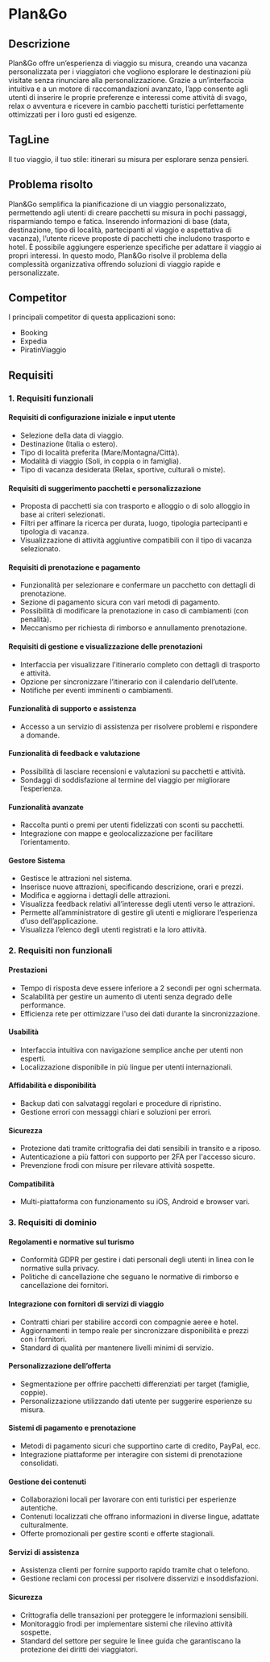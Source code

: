 # Plan&Go
## Descrizione
Plan&Go offre un’esperienza di viaggio su misura, creando una vacanza personalizzata per i viaggiatori che vogliono esplorare le destinazioni più visitate senza rinunciare alla personalizzazione. Grazie a un’interfaccia intuitiva e a un motore di raccomandazioni avanzato, l’app consente agli utenti di inserire le proprie preferenze e interessi come attività di svago, relax o avventura e ricevere in cambio pacchetti turistici perfettamente ottimizzati per i loro gusti ed esigenze. 
## TagLine
Il tuo viaggio, il tuo stile: itinerari su misura per esplorare senza pensieri.
## Problema risolto
Plan&Go semplifica la pianificazione di un viaggio personalizzato, permettendo agli utenti di creare pacchetti su misura in pochi passaggi, risparmiando tempo e fatica. Inserendo informazioni di base (data, destinazione, tipo di località, partecipanti al viaggio e aspettativa di vacanza), l’utente riceve proposte di pacchetti che includono trasporto e hotel. È possibile aggiungere esperienze specifiche per adattare il viaggio ai propri interessi. In questo modo, Plan&Go risolve il problema della complessità organizzativa offrendo soluzioni di viaggio rapide e personalizzate.
## Competitor
I principali competitor di questa applicazioni sono:
- Booking
- Expedia
- PiratinViaggio
## Requisiti
### 1. Requisiti funzionali

#### Requisiti di configurazione iniziale e input utente
- Selezione della data di viaggio.
- Destinazione (Italia o estero).
- Tipo di località preferita (Mare/Montagna/Città).
- Modalità di viaggio (Soli, in coppia o in famiglia).
- Tipo di vacanza desiderata (Relax, sportive, culturali o miste).
#### Requisiti di suggerimento pacchetti e personalizzazione
- Proposta di pacchetti sia con trasporto e alloggio o di solo alloggio in base ai criteri selezionati.
- Filtri per affinare la ricerca per durata, luogo, tipologia partecipanti e tipologia di vacanza.
- Visualizzazione di attività aggiuntive compatibili con il tipo di vacanza selezionato.
#### Requisiti di prenotazione e pagamento
- Funzionalità per selezionare e confermare un pacchetto con dettagli di prenotazione.
- Sezione di pagamento sicura con vari metodi di pagamento.
- Possibilità di modificare la prenotazione in caso di cambiamenti (con penalità).
- Meccanismo per richiesta di rimborso e annullamento prenotazione.
#### Requisiti di gestione e visualizzazione delle prenotazioni
- Interfaccia per visualizzare l'itinerario completo con dettagli di trasporto e attività.
- Opzione per sincronizzare l’itinerario con il calendario dell’utente.
- Notifiche per eventi imminenti o cambiamenti.
#### Funzionalità di supporto e assistenza
- Accesso a un servizio di assistenza per risolvere problemi e rispondere a domande.
#### Funzionalità di feedback e valutazione
- Possibilità di lasciare recensioni e valutazioni su pacchetti e attività.
- Sondaggi di soddisfazione al termine del viaggio per migliorare l’esperienza.
#### Funzionalità avanzate
- Raccolta punti o premi per utenti fidelizzati con sconti su pacchetti.
- Integrazione con mappe e geolocalizzazione per facilitare l’orientamento.
#### Gestore Sistema 
- Gestisce le attrazioni nel sistema.
- Inserisce nuove attrazioni, specificando descrizione, orari e prezzi.
- Modifica e aggiorna i dettagli delle attrazioni.
- Visualizza feedback relativi all’interesse degli utenti verso le attrazioni.
- Permette all’amministratore di gestire gli utenti e migliorare l’esperienza d’uso dell’applicazione.
- Visualizza l’elenco degli utenti registrati e la loro attività.
### 2. Requisiti non funzionali 
#### Prestazioni
- Tempo di risposta deve essere inferiore a 2 secondi per ogni schermata.
- Scalabilità per gestire un aumento di utenti senza degrado delle performance.
- Efficienza rete per ottimizzare l'uso dei dati durante la sincronizzazione.
#### Usabilità
- Interfaccia intuitiva con navigazione semplice anche per utenti non esperti.
- Localizzazione disponibile in più lingue per utenti internazionali.
#### Affidabilità e disponibilità
- Backup dati con salvataggi regolari e procedure di ripristino.
- Gestione errori con messaggi chiari e soluzioni per errori.
#### Sicurezza
- Protezione dati tramite crittografia dei dati sensibili in transito e a riposo.
- Autenticazione a più fattori con supporto per 2FA per l'accesso sicuro.
- Prevenzione frodi con misure per rilevare attività sospette.
#### Compatibilità
- Multi-piattaforma con funzionamento su iOS, Android e browser vari.
### 3. Requisiti di dominio
#### Regolamenti e normative sul turismo
- Conformità GDPR per gestire i dati personali degli utenti in linea con le normative sulla privacy.
- Politiche di cancellazione che seguano le normative di rimborso e cancellazione dei fornitori.
#### Integrazione con fornitori di servizi di viaggio
- Contratti chiari per stabilire accordi con compagnie aeree e hotel.
- Aggiornamenti in tempo reale per sincronizzare disponibilità e prezzi con i fornitori.
- Standard di qualità per mantenere livelli minimi di servizio.
#### Personalizzazione dell’offerta
- Segmentazione per offrire pacchetti differenziati per target (famiglie, coppie).
- Personalizzazione utilizzando dati utente per suggerire esperienze su misura.
#### Sistemi di pagamento e prenotazione
- Metodi di pagamento sicuri che supportino carte di credito, PayPal, ecc.
- Integrazione piattaforme per interagire con sistemi di prenotazione consolidati.
#### Gestione dei contenuti
- Collaborazioni locali per lavorare con enti turistici per esperienze autentiche.
- Contenuti localizzati che offrano informazioni in diverse lingue, adattate culturalmente.
- Offerte promozionali per gestire sconti e offerte stagionali.
#### Servizi di assistenza
- Assistenza clienti per fornire supporto rapido tramite chat o telefono.
- Gestione reclami con processi per risolvere disservizi e insoddisfazioni.
#### Sicurezza
- Crittografia delle transazioni per proteggere le informazioni sensibili.
- Monitoraggio frodi per implementare sistemi che rilevino attività sospette.
- Standard del settore per seguire le linee guida che garantiscano la protezione dei diritti dei viaggiatori.

